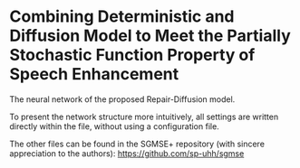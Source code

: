 # Combining Deterministic and Diffusion Model to Meet the Partially Stochastic Function Property of Speech Enhancement

The neural network of the proposed Repair-Diffusion model.

To present the network structure more intuitively, all settings are written directly within the file, without using a configuration file.

The other files can be found in the SGMSE+ repository (with sincere appreciation to the authors):
https://github.com/sp-uhh/sgmse
